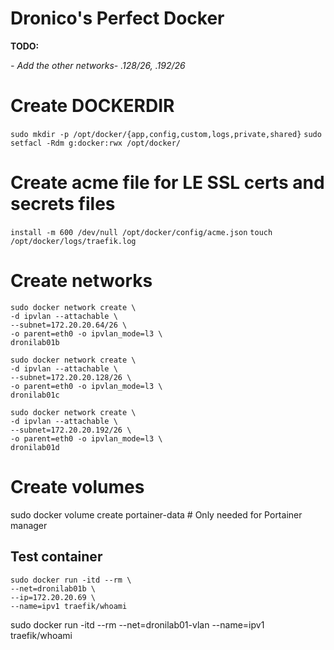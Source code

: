 # Dronico's Perfect Docker

**TODO:**

_- Add the other networks- .128/26, .192/26_

# Create DOCKERDIR

`sudo mkdir -p /opt/docker/{app,config,custom,logs,private,shared}`
`sudo setfacl -Rdm g:docker:rwx /opt/docker/`

# Create acme file for LE SSL certs and secrets files

`install -m 600 /dev/null /opt/docker/config/acme.json`
`touch /opt/docker/logs/traefik.log`

# Create networks

`sudo docker network create \`  
`-d ipvlan --attachable \`  
`--subnet=172.20.20.64/26 \`  
`-o parent=eth0 -o ipvlan_mode=l3 \`  
`dronilab01b`

`sudo docker network create \`  
`-d ipvlan --attachable \`  
`--subnet=172.20.20.128/26 \`  
`-o parent=eth0 -o ipvlan_mode=l3 \`  
`dronilab01c`

`sudo docker network create \`  
`-d ipvlan --attachable \`  
`--subnet=172.20.20.192/26 \`  
`-o parent=eth0 -o ipvlan_mode=l3 \`  
`dronilab01d`

# Create volumes

sudo docker volume create portainer-data # Only needed for Portainer manager

## Test container

`sudo docker run -itd --rm \`  
`--net=dronilab01b \`  
`--ip=172.20.20.69 \`  
`--name=ipv1 traefik/whoami`

sudo docker run -itd --rm --net=dronilab01-vlan --name=ipv1 traefik/whoami
